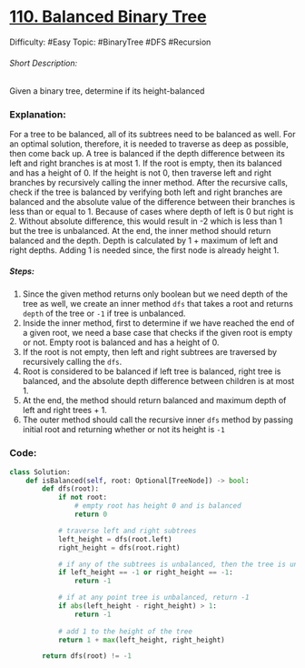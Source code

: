 # [110. Balanced Binary Tree](https://leetcode.com/problems/balanced-binary-tree/description/)  

Difficulty: #Easy 
Topic: #BinaryTree #DFS #Recursion 

###### Short Description:
Given a binary tree, determine if its height-balanced
### Explanation:
For a tree to be balanced, all of its subtrees need to be balanced as well. For an optimal solution, therefore, it is needed to traverse as deep as possible, then come back up. A tree is balanced if the depth difference between its left and right branches is at most 1. If the root is empty, then its balanced and has a height of 0. If the height is not 0, then traverse left and right branches by recursively calling the inner method. After the recursive calls, check if the tree is balanced by verifying both left and right branches are balanced and the absolute value of the difference between their branches is less than or equal to 1. Because of cases where depth of left is 0 but right is 2. Without absolute difference, this would result in -2 which is less than 1 but the tree is unbalanced. At the end, the inner method should return balanced and the depth. Depth is calculated by 1 + maximum of left and right depths. Adding 1 is needed since, the first node is already height 1.
##### Steps:

1. Since the given method returns only boolean but we need depth of the tree as well, we create an inner method `dfs` that takes a root and returns `depth` of the tree or `-1` if tree is unbalanced.
2. Inside the inner method, first to determine if we have reached the end of a given root, we need a base case that checks if the given root is empty or not. Empty root is balanced and has a height of 0.
3. If the root is not empty, then left and right subtrees are traversed by recursively calling the `dfs`.
4. Root is considered to be balanced if left tree is balanced, right tree is balanced, and the absolute depth difference between children is at most 1. 
5. At the end, the method should return balanced and maximum depth of left and right trees + 1.
6. The outer method should call the recursive inner `dfs` method by passing initial root and returning whether or not its height is `-1`

### Code:

```python
class Solution:
    def isBalanced(self, root: Optional[TreeNode]) -> bool:
        def dfs(root):
            if not root:
                # empty root has height 0 and is balanced
                return 0

            # traverse left and right subtrees
            left_height = dfs(root.left)
            right_height = dfs(root.right)

            # if any of the subtrees is unbalanced, then the tree is unbalanced
            if left_height == -1 or right_height == -1:
                return -1

            # if at any point tree is unbalanced, return -1
            if abs(left_height - right_height) > 1:
                return -1
            
            # add 1 to the height of the tree
            return 1 + max(left_height, right_height)

        return dfs(root) != -1
```
